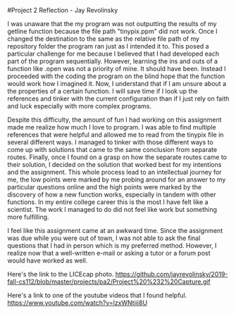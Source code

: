 #Project 2 Reflection - Jay Revolinsky

I was unaware that the my program was not outputting the results of my getline function because the file path "tinypix.ppm"
did not work. Once I changed the destination to the same as the relative file path of my repository folder the program ran
just as I intended it to. This posed a particular challenge for me because I believed that I had developed each part of the program
sequentially. However, learning the ins and outs of a function like .open was not a priority of mine. It should have been.
Instead I proceeded with the coding the program on the blind hope that the function would work how I imagined it. Now, I understand
that if I am unsure about a the properties of a certain function. I will save time if I look up the references and tinker with the
current configuration than if I just rely on faith and luck especially with more complex programs.

Despite this difficulty, the amount of fun I had working on this assignment made me realize how much I love to program. I was able
to find multiple references that were helpful and allowed me to read from the tinypix file in several different ways. I managed to 
tinker with those different ways to come up with solutions that came to the same conclusion from separate routes. Finally, once I
found on a grasp on how the separate routes came to their solution, I decided on the solution that worked best for my intentions
and the assignment. This whole process lead to an intellectual journey for me, the low points were marked by me probing around for
an answer to my particular questions online and the high points were marked by the discovery of how a new function works,
especially in tandem with other functions. In my entire college career this is the most I have felt like a scientist. The work I 
managed to do did not feel like work but something more fulfilling.

I feel like this assignment came at an awkward time. Since the assignment was due while you were out of town, I was not able to ask
the final questions that I had in person which is my preferred method. However, I realize now that a well-written e-mail or asking
a tutor or a forum post would have worked as well.

Here's the link to the LICEcap photo.
https://github.com/jayrevolinsky/2019-fall-cs112/blob/master/projects/pa2/Project%20%232%20Capture.gif

Here's a link to one of the youtube videos that I found helpful.
https://www.youtube.com/watch?v=lzxWNtjii8U
